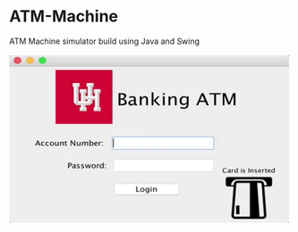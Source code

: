 # ATM-Machine
ATM Machine simulator build using Java and Swing
<br>
<br>
<img src = /Images/ATM.gif width = "500" height = "300" />
